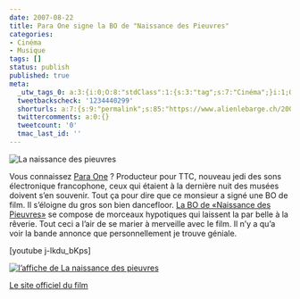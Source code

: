 ```yaml
---
date: 2007-08-22
title: Para One signe la BO de "Naissance des Pieuvres"
categories:
- Cinéma
- Musique
tags: []
status: publish
published: true
meta:
  _utw_tags_0: a:3:{i:0;O:8:"stdClass":1:{s:3:"tag";s:7:"Cinéma";}i:1;O:8:"stdClass":1:{s:3:"tag";s:7:"Musique";}i:2;O:8:"stdClass":1:{s:3:"tag";s:6:"Vidéo";}}
  tweetbackscheck: '1234440299'
  shorturls: a:7:{s:9:"permalink";s:85:"https://www.alienlebarge.ch/2007/08/22/para-one-signe-la-bo-de-naissance-des-pieuvres/";s:7:"tinyurl";s:25:"https://tinyurl.com/b8oa69";s:4:"isgd";s:17:"https://is.gd/ikdd";s:5:"bitly";s:20:"https://bit.ly/16kCJi";s:5:"snipr";s:22:"https://snipr.com/b9x68";s:5:"snurl";s:22:"https://snurl.com/b9x68";s:7:"snipurl";s:24:"https://snipurl.com/b9x68";}
  twittercomments: a:0:{}
  tweetcount: '0'
  tmac_last_id: ''
---
```

<img src="https://dlgjp9x71cipk.cloudfront.net/2007/08/pieuvres.png" alt="La naissance des pieuvres" />

Vous connaissez <a href="https://www.myspace.com/paraone" title="MySpace de Para One">Para One</a> ? Producteur pour TTC, nouveau jedi des sons électronique francophone, ceux qui étaient à la dernière nuit des musées doivent s’en souvenir.
Tout ça pour dire que ce monsieur a signé une BO de film. Il s’éloigne du gros son bien dancefloor. <a href="https://www.institubes.com/pieuvres/" title="site du disque de la naissance des pieuvres">La BO de «Naissance des Pieuvres»</a> se compose de morceaux hypotiques qui laissent la par belle à la rêverie. Tout ceci a l’air de se marier à merveille avec le film. Il n’y a qu’a voir la bande annonce que personnellement je trouve géniale.

<!--more-->

[youtube j-lkdu_bKps]

<a href="https://dlgjp9x71cipk.cloudfront.net/2007/08/affiche_pieuvres.jpg" title="l’affiche de La naissance des pieuvres"><img src="https://dlgjp9x71cipk.cloudfront.net/2007/08/affiche_pieuvres.thumbnail.jpg" title="l’affiche de La naissance des pieuvres" alt="l’affiche de La naissance des pieuvres" /></a>

<a href="https://www.myspace.com/pieuvres" title="Le site du film">Le site officiel du film</a>
